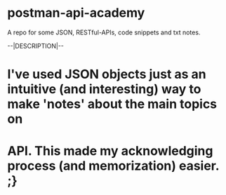 # postman-api-academy
A repo for some JSON, RESTful-APIs,  code snippets and txt notes.

--|DESCRIPTION|--
# I've used JSON objects just as an intuitive (and interesting) way to make 'notes' about the main topics on
# API. This made my acknowledging process (and memorization) easier. ;}
